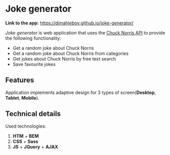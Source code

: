# Joke generator

**Link to the app:** https://dimahlebov.github.io/joke-generator/

*Joke generator* is web application that uses the [Chuck Norris API](https://api.chucknorris.io/) to provide the following functionality:
- Get a random joke about Chuck Norris
- Get a random joke about Chuck Norris from categories
- Get jokes about Chuck Norris by free text search
- Save favourite jokes

## Features

Application implements adaptive design for 3 types of screen(**Desktop**, **Tablet**, **Mobile**).

## Technical details 

Used technologies:
1. **HTM** + **BEM**
2. **CSS** + **Sass**
3. **JS** + **JQuery** + **AJAX**

